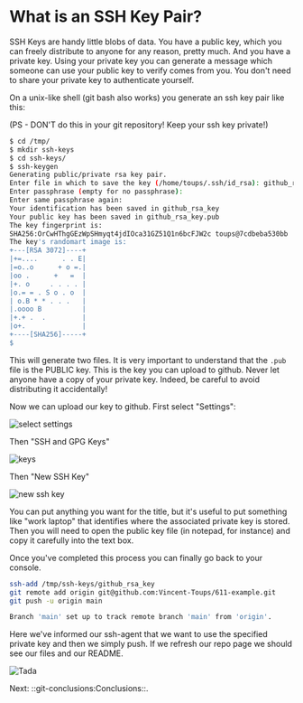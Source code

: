 # What is an SSH Key Pair?

SSH Keys are handy little blobs of data. You have a public key, which
you can freely distribute to anyone for any reason, pretty much. And you
have a private key. Using your private key you can generate a message
which someone can use your public key to verify comes from you. You
don't need to share your private key to authenticate yourself.

On a unix-like shell (git bash also works) you generate an ssh key pair
like this:

(PS - DON'T do this in your git repository! Keep your ssh key private!)

``` bash
$ cd /tmp/
$ mkdir ssh-keys
$ cd ssh-keys/
$ ssh-keygen
Generating public/private rsa key pair.
Enter file in which to save the key (/home/toups/.ssh/id_rsa): github_rsa_key
Enter passphrase (empty for no passphrase): 
Enter same passphrase again: 
Your identification has been saved in github_rsa_key
Your public key has been saved in github_rsa_key.pub
The key fingerprint is:
SHA256:OrCwHThgGEzWpSHmyqt4jdIOca31GZ51Q1n6bcFJW2c toups@7cdbeba530bb
The key's randomart image is:
+---[RSA 3072]----+
|+=....      . . E|
|=o..o      + o =.|
|oo .      +   =  |
|+. o     . . . . |
|o.= = . S o . o  |
| o.B * * . . .   |
|.oooo B          |
|+.+ .  .         |
|o+.              |
+----[SHA256]-----+
$  
```

This will generate two files. It is very important to understand that
the `.pub` file is the PUBLIC key. This is the key you can upload to
github. Never let anyone have a copy of your private key. Indeed, be
careful to avoid distributing it accidentally!

Now we can upload our key to github. First select "Settings":

![select settings](./settings.png)

Then "SSH and GPG Keys"

![keys](./ssh-keys-menu.png)

Then "New SSH Key"

![new ssh key](./new-ssh-key.png)

You can put anything you want for the title, but it's useful to put
something like "work laptop" that identifies where the associated
private key is stored. Then you will need to open the public key file
(in notepad, for instance) and copy it carefully into the text box.

Once you've completed this process you can finally go back to your
console.

``` bash
ssh-add /tmp/ssh-keys/github_rsa_key
git remote add origin git@github.com:Vincent-Toups/611-example.git
git push -u origin main  
```

``` bash
Branch 'main' set up to track remote branch 'main' from 'origin'.
```

Here we've informed our ssh-agent that we want to use the specified
private key and then we simply push. If we refresh our repo page we
should see our files and our README.

![Tada](./repo.png)


Next: ::git-conclusions:Conclusions::.
